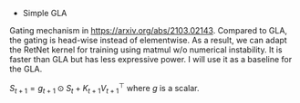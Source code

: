 - Simple GLA

Gating mechanism in https://arxiv.org/abs/2103.02143. Compared to GLA, the gating is head-wise instead of elementwise. As a result, we can adapt the RetNet kernel for training using matmul w/o numerical instability. It is faster than GLA but has less expressive power. I will use it as a baseline for the GLA.

$S_{t+1} = g_{t+1} \odot S_{t} + K_{t+1} V_{t+1}^{\top}$ where $g$ is a scalar.